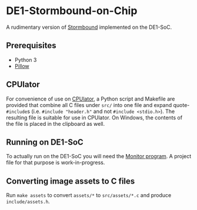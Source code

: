 # DE1-Stormbound-on-Chip
A rudimentary version of [Stormbound](https://paladinstudios.com/stormbound/) implemented on the DE1-SoC.

## Prerequisites
* Python 3
* [Pillow](https://pypi.org/project/Pillow)

## CPUlator
For convenience of use on [CPUlator](https://cpulator.01xz.net/?sys=arm-de1soc), a Python script and Makefile are provided that combine all C files under `src/` into one file and expand quote-`#include`s (i.e. `#include "header.h"` and not `#include <stdio.h>`). The resulting file is suitable for use in CPUlator. On Windows, the contents of the file is placed in the clipboard as well.

## Running on DE1-SoC
To actually run on the DE1-SoC you will need the [Monitor program](https://fpgacademy.org/tools.html). A project file for that purpose is work-in-progress.

## Converting image assets to C files
Run `make assets` to convert `assets/*` to `src/assets/*.c` and produce `include/assets.h`.
